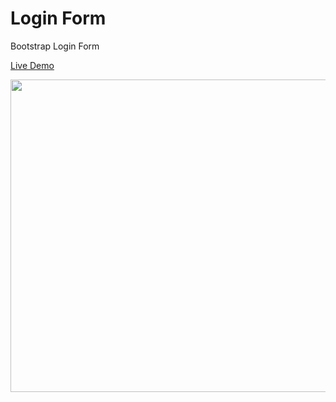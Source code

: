 # Login Form
Bootstrap Login Form

[Live Demo](https://codepen.io/lalit_kumar/full/PoxoeoR)

<img src="https://github.com/Lalitkumar4/login-form/assets/64465383/acbdd346-6451-4551-ba30-7b9b898ca7e2" width="800" height="500">
